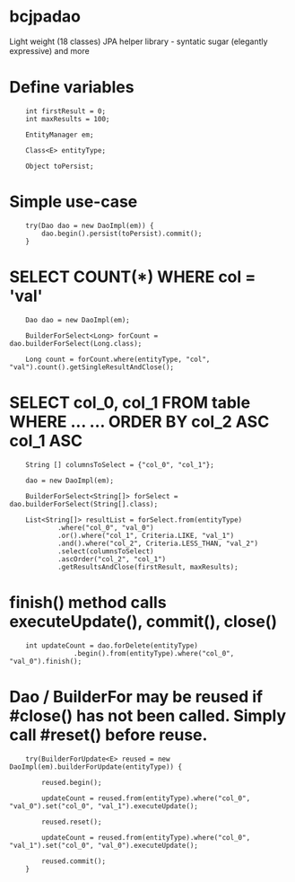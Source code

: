# bcjpadao
Light weight (18 classes) JPA helper library - syntatic sugar (elegantly expressive) and more

# Define variables

        int firstResult = 0;
        int maxResults = 100;
        
        EntityManager em;
        
        Class<E> entityType;
        
        Object toPersist;
        
# Simple use-case

        try(Dao dao = new DaoImpl(em)) {
            dao.begin().persist(toPersist).commit();
        }

# SELECT COUNT(*) WHERE col = 'val'
        
        Dao dao = new DaoImpl(em);
        
        BuilderForSelect<Long> forCount = dao.builderForSelect(Long.class);
        
        Long count = forCount.where(entityType, "col", "val").count().getSingleResultAndClose();
        
# SELECT col_0, col_1 FROM table WHERE ... ... ORDER BY col_2 ASC col_1 ASC

        String [] columnsToSelect = {"col_0", "col_1"};
        
        dao = new DaoImpl(em);
        
        BuilderForSelect<String[]> forSelect = dao.builderForSelect(String[].class);
        
        List<String[]> resultList = forSelect.from(entityType)
                .where("col_0", "val_0")
                .or().where("col_1", Criteria.LIKE, "val_1")
                .and().where("col_2", Criteria.LESS_THAN, "val_2")
                .select(columnsToSelect)
                .ascOrder("col_2", "col_1")
                .getResultsAndClose(firstResult, maxResults);

# finish() method calls executeUpdate(), commit(), close()
        
        int updateCount = dao.forDelete(entityType)
                    .begin().from(entityType).where("col_0", "val_0").finish(); 

# Dao / BuilderFor may be reused if #close() has not been called. Simply call #reset() before reuse.

        try(BuilderForUpdate<E> reused = new DaoImpl(em).builderForUpdate(entityType)) {
            
            reused.begin();
            
            updateCount = reused.from(entityType).where("col_0", "val_0").set("col_0", "val_1").executeUpdate();
            
            reused.reset();
            
            updateCount = reused.from(entityType).where("col_0", "val_1").set("col_0", "val_0").executeUpdate();
            
            reused.commit();
        }
